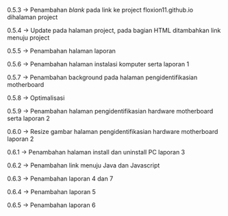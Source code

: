 0.5.3
-> Penambahan _blank_ pada link ke project floxion11.github.io dihalaman project

0.5.4
-> Update pada halaman project, pada bagian HTML ditambahkan link menuju project

0.5.5
-> Penambahan halaman laporan

0.5.6
-> Penambahan halaman instalasi komputer serta laporan 1

0.5.7
-> Penambahan background pada halaman pengidentifikasian motherboard

0.5.8 
-> Optimalisasi

0.5.9
-> Penambahan halaman pengidentifikasian hardware motherboard serta laporan 2

0.6.0
-> Resize gambar halaman pengidentifikasian hardware motherboard laporan 2

0.6.1
-> Penambahan halaman install dan uninstall PC laporan 3

0.6.2
-> Penambahan link menuju Java dan Javascript

0.6.3
-> Penambahan laporan 4 dan 7

0.6.4
-> Penambahan laporan 5

0.6.5
-> Penambahan laporan 6
